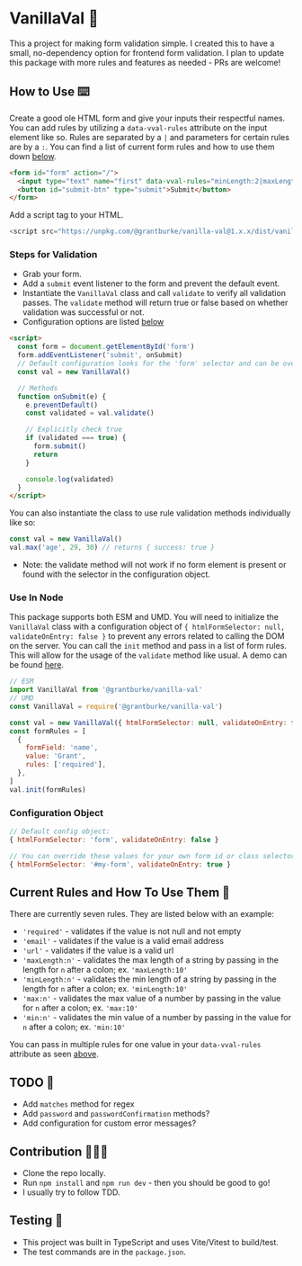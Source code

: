 # VanillaVal 🍦

This a project for making form validation simple. I created this to have a small, no-dependency option for frontend form validation. I plan to update this package with more rules and features as needed - PRs are welcome!

## How to Use ⌨️

Create a good ole HTML form and give your inputs their respectful names. You can add rules by utilizing a `data-vval-rules` attribute on the input element like so. Rules are separated by a `|` and parameters for certain rules are by a `:`. You can find a list of current form rules and how to use them down [below](#current-rules-and-how-to-use-them).

```html
<form id="form" action="/">
  <input type="text" name="first" data-vval-rules="minLength:2|maxLength:20" />
  <button id="submit-btn" type="submit">Submit</button>
</form>
```

Add a script tag to your HTML.

```javascript
<script src="https://unpkg.com/@grantburke/vanilla-val@1.x.x/dist/vanilla-val.umd.js"></script>
```

### Steps for Validation

- Grab your form.
- Add a `submit` event listener to the form and prevent the default event.
- Instantiate the `VanillaVal` class and call `validate` to verify all validation passes. The `validate` method will return true or false based on whether validation was successful or not.
- Configuration options are listed [below](#configuration-object)

```html
<script>
  const form = document.getElementById('form')
  form.addEventListener('submit', onSubmit)
  // Default configuration looks for the 'form' selector and can be overridden by passing in a config
  const val = new VanillaVal()

  // Methods
  function onSubmit(e) {
    e.preventDefault()
    const validated = val.validate()

    // Explicitly check true
    if (validated === true) {
      form.submit()
      return
    }

    console.log(validated)
  }
</script>
```

You can also instantiate the class to use rule validation methods individually like so:

```javascript
const val = new VanillaVal()
val.max('age', 29, 30) // returns { success: true }
```

- Note: the validate method will not work if no form element is present or found with the selector in the configuration object.

### Use In Node

This package supports both ESM and UMD. You will need to initialize the `VanillaVal` class with a configuration object of `{ htmlFormSelector: null, validateOnEntry: false }` to prevent any errors related to calling the DOM on the server. You can call the `init` method and pass in a list of form rules. This will allow for the usage of the `validate` method like usual. A demo can be found <a href="https://codepen.io/grant_s_burke/pen/vYdZWpm" target="_blank">here</a>.

```javascript
// ESM
import VanillaVal from '@grantburke/vanilla-val'
// UMD
const VanillaVal = require('@grantburke/vanilla-val')

const val = new VanillaVal({ htmlFormSelector: null, validateOnEntry: false })
const formRules = [
  {
    formField: 'name',
    value: 'Grant',
    rules: ['required'],
  },
]
val.init(formRules)
```

### Configuration Object

```javascript
// Default config object:
{ htmlFormSelector: 'form', validateOnEntry: false }
```

```javascript
// You can override these values for your own form id or class selector and pass in true if you would like the form to validate/show errors on input value changes
{ htmlFormSelector: '#my-form', validateOnEntry: true }
```

## Current Rules and How To Use Them 📜

There are currently seven rules. They are listed below with an example:

- `'required'` - validates if the value is not null and not empty
- `'email'` - validates if the value is a valid email address
- `'url'` - validates if the value is a valid url
- `'maxLength:n'` - validates the max length of a string by passing in the length for `n` after a colon; ex. `'maxLength:10'`
- `'minLength:n'` - validates the min length of a string by passing in the length for `n` after a colon; ex. `'minLength:10'`
- `'max:n'` - validates the max value of a number by passing in the value for `n` after a colon; ex. `'max:10'`
- `'min:n'` - validates the min value of a number by passing in the value for `n` after a colon; ex. `'min:10'`

You can pass in multiple rules for one value in your `data-vval-rules` attribute as seen [above](#how-to-use).

## TODO 📝

- Add `matches` method for regex
- Add `password` and `passwordConfirmation` methods?
- Add configuration for custom error messages?

## Contribution 👨🏻‍💻

- Clone the repo locally.
- Run `npm install` and `npm run dev` - then you should be good to go!
- I usually try to follow TDD.

## Testing 🧪

- This project was built in TypeScript and uses Vite/Vitest to build/test.
- The test commands are in the `package.json`.
